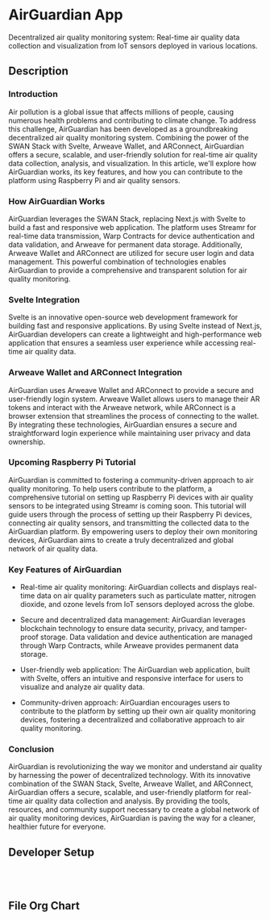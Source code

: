 # AirGuardian App

Decentralized air quality monitoring system: Real-time air quality data collection and visualization from IoT sensors deployed in various locations.

## Description

### Introduction

Air pollution is a global issue that affects millions of people, causing numerous health problems and contributing to climate change. To address this challenge, AirGuardian has been developed as a groundbreaking decentralized air quality monitoring system. Combining the power of the SWAN Stack with Svelte, Arweave Wallet, and ARConnect, AirGuardian offers a secure, scalable, and user-friendly solution for real-time air quality data collection, analysis, and visualization. In this article, we'll explore how AirGuardian works, its key features, and how you can contribute to the platform using Raspberry Pi and air quality sensors.

### How AirGuardian Works

AirGuardian leverages the SWAN Stack, replacing Next.js with Svelte to build a fast and responsive web application. The platform uses Streamr for real-time data transmission, Warp Contracts for device authentication and data validation, and Arweave for permanent data storage. Additionally, Arweave Wallet and ARConnect are utilized for secure user login and data management. This powerful combination of technologies enables AirGuardian to provide a comprehensive and transparent solution for air quality monitoring.

### Svelte Integration

Svelte is an innovative open-source web development framework for building fast and responsive applications. By using Svelte instead of Next.js, AirGuardian developers can create a lightweight and high-performance web application that ensures a seamless user experience while accessing real-time air quality data.

### Arweave Wallet and ARConnect Integration

AirGuardian uses Arweave Wallet and ARConnect to provide a secure and user-friendly login system. Arweave Wallet allows users to manage their AR tokens and interact with the Arweave network, while ARConnect is a browser extension that streamlines the process of connecting to the wallet. By integrating these technologies, AirGuardian ensures a secure and straightforward login experience while maintaining user privacy and data ownership.

### Upcoming Raspberry Pi Tutorial

AirGuardian is committed to fostering a community-driven approach to air quality monitoring. To help users contribute to the platform, a comprehensive tutorial on setting up Raspberry Pi devices with air quality sensors to be integrated using Streamr is coming soon. This tutorial will guide users through the process of setting up their Raspberry Pi devices, connecting air quality sensors, and transmitting the collected data to the AirGuardian platform. By empowering users to deploy their own monitoring devices, AirGuardian aims to create a truly decentralized and global network of air quality data.

### Key Features of AirGuardian

- Real-time air quality monitoring: AirGuardian collects and displays real-time data on air quality parameters such as particulate matter, nitrogen dioxide, and ozone levels from IoT sensors deployed across the globe.

- Secure and decentralized data management: AirGuardian leverages blockchain technology to ensure data security, privacy, and tamper-proof storage. Data validation and device authentication are managed through Warp Contracts, while Arweave provides permanent data storage.

- User-friendly web application: The AirGuardian web application, built with Svelte, offers an intuitive and responsive interface for users to visualize and analyze air quality data.

- Community-driven approach: AirGuardian encourages users to contribute to the platform by setting up their own air quality monitoring devices, fostering a decentralized and collaborative approach to air quality monitoring.

### Conclusion

AirGuardian is revolutionizing the way we monitor and understand air quality by harnessing the power of decentralized technology. With its innovative combination of the SWAN Stack, Svelte, Arweave Wallet, and ARConnect, AirGuardian offers a secure, scalable, and user-friendly platform for real-time air quality data collection and analysis. By providing the tools, resources, and community support necessary to create a global network of air quality monitoring devices, AirGuardian is paving the way for a cleaner, healthier future for everyone.

## Developer Setup

<br><br>

## File Org Chart

